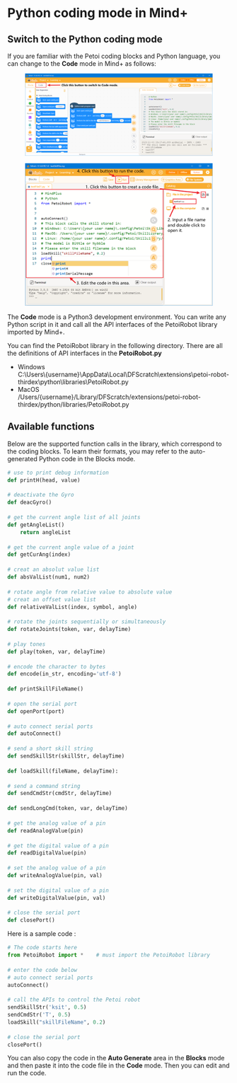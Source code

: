 # Python coding mode in Mind+

## Switch to the Python coding mode

If you are familiar with the Petoi coding blocks and Python language, you can change to the **Code** mode in Mind+ as follows:

<figure><img src="../.gitbook/assets/image (417).png" alt=""><figcaption></figcaption></figure>

<figure><img src="../.gitbook/assets/image (419).png" alt=""><figcaption></figcaption></figure>

The **Code** mode is a Python3 development environment. You can write any Python script in it and call all the API interfaces of the PetoiRobot library imported by Mind+.&#x20;

You can find the PetoiRobot library in the following directory. There are all the definitions of API interfaces in the **PetoiRobot.py**

* Windows\
  C:\Users\\{username}\AppData\Local\DFScratch\extensions\petoi-robot-thirdex\python\libraries\PetoiRobot.py
* MacOS\
  /Users/{username}/Library/DFScratch/extensions/petoi-robot-thirdex/python/libraries/PetoiRobot.py

## Available functions

Below are the supported function calls in the library, which correspond to the coding blocks. To learn their formats, you may refer to the auto-generated Python code in the Blocks mode.

```python
# use to print debug information
def printH(head, value)

# deactivate the Gyro
def deacGyro()

# get the current angle list of all joints
def getAngleList()
    return angleList

# get the current angle value of a joint 
def getCurAng(index)

# creat an absolut value list
def absValList(num1, num2)

# rotate angle from relative value to absolute value
# creat an offset value list
def relativeValList(index, symbol, angle)

# rotate the joints sequentially or simultaneously
def rotateJoints(token, var, delayTime)

# play tones
def play(token, var, delayTime)

# encode the character to bytes
def encode(in_str, encoding='utf-8')
 
def printSkillFileName()

# open the serial port 
def openPort(port)

# auto connect serial ports
def autoConnect()

# send a short skill string
def sendSkillStr(skillStr, delayTime)

def loadSkill(fileName, delayTime):

# send a command string
def sendCmdStr(cmdStr, delayTime)

def sendLongCmd(token, var, delayTime)

# get the analog value of a pin
def readAnalogValue(pin)

# get the digital value of a pin
def readDigitalValue(pin)

# set the analog value of a pin
def writeAnalogValue(pin, val)
 
# set the digital value of a pin
def writeDigitalValue(pin, val)

# close the serial port
def closePort()
```

Here is a sample code :

```python
# The code starts here
from PetoiRobot import *    # must import the PetoiRobot library

# enter the code below
# auto connect serial ports
autoConnect()

# call the APIs to control the Petoi robot
sendSkillStr('ksit', 0.5)
sendCmdStr('T', 0.5)
loadSkill("skillFileName", 0.2)

# close the serial port
closePort()
```

You can also copy the code in the **Auto Generate** area in the **Blocks** mode and then paste it into the code file in the **Code** mode. Then you can edit and run the code.
